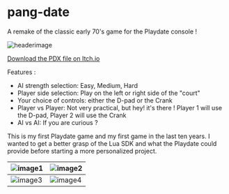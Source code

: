 # pang-date
A remake of the classic early 70's game for the Playdate console !

![headerimage](https://img.itch.zone/aW1nLzkxNDYwMzkucG5n/original/Ttx762.png)

[Download the PDX file on Itch.io](https://nomad-technologies.itch.io/pangdate)

Features :
- AI strength selection: Easy, Medium, Hard
- Player side selection: Play on the left or right side of the "court"
- Your choice of controls: either the D-pad or the Crank
- Player vs Player: Not very practical, but hey! it's there ! Player 1 will use the D-pad, Player 2 will use the Crank
- AI vs AI: If you are curious ? 

This is my first Playdate game and my first game in the last ten years. I wanted to get a better grasp of the Lua SDK and what the Playdate could provide before starting a more personalized project.

|![image1](https://img.itch.zone/aW1hZ2UvMTU2NjQwMC85MTQ1OTA3LnBuZw==/original/FYEqOU.png)|![image2](https://img.itch.zone/aW1hZ2UvMTU2NjQwMC85MTQ1OTA1LnBuZw==/original/SkF63%2B.png)|
|---|---|
|![image3](https://img.itch.zone/aW1hZ2UvMTU2NjQwMC85MTQ1OTA4LnBuZw==/original/3TnNBW.png)|![image4](https://img.itch.zone/aW1hZ2UvMTU2NjQwMC85MTU5NDM2LnBuZw==/original/V3wjZn.png)|
